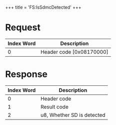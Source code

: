 +++
title = 'FS:IsSdmcDetected'
+++

# Request

| Index Word | Description                |
|------------|----------------------------|
| 0          | Header code \[0x08170000\] |

# Response

| Index Word | Description                |
|------------|----------------------------|
| 0          | Header code                |
| 1          | Result code                |
| 2          | u8, Whether SD is detected |